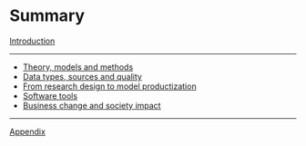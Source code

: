 # Summary

[Introduction](./introduction.md)

---

- [Theory, models and methods]()
- [Data types, sources and quality]()
- [From research design to model productization]()
- [Software tools]()
- [Business change and society impact]()

---

[Appendix]()
